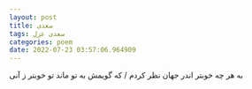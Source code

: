 ```yaml
---
layout: post
title: سعدی
tags: سعدی غزل
categories: poem
date: 2022-07-23 03:57:06.964909
---
```


به هر چه خوبتر اندر جهان نظر کردم / که گویمش به تو ماند تو خوبتر ز آنی